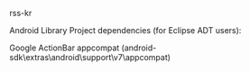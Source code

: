 rss-kr

Android Library Project dependencies (for Eclipse ADT users):

Google ActionBar appcompat (android-sdk\extras\android\support\v7\appcompat\)
